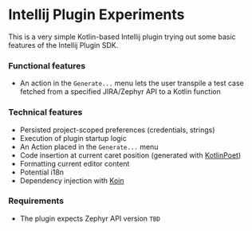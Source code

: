 # Intellij Plugin Experiments

This is a very simple Kotlin-based Intellij plugin trying out some basic features of the Intellij Plugin SDK.

### Functional features
- An action in the `Generate...` menu lets the user transpile a test case fetched from a specified JIRA/Zephyr API to a Kotlin function

### Technical features
- Persisted project-scoped preferences (credentials, strings)
- Execution of plugin startup logic
- An Action placed in the `Generate...` menu
- Code insertion at current caret position (generated with [KotlinPoet](https://github.com/square/kotlinpoet))
- Formatting current editor content
- Potential i18n
- Dependency injection with [Koin](https://github.com/InsertKoinIO/koin)

### Requirements
- The plugin expects Zephyr API version `TBD`